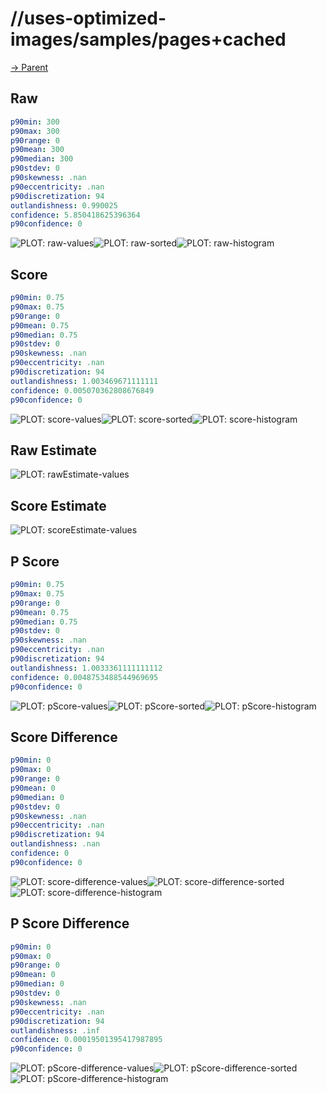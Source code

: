 
# //uses-optimized-images/samples/pages+cached

[→ Parent](../..)


## Raw


```yaml
p90min: 300
p90max: 300
p90range: 0
p90mean: 300
p90median: 300
p90stdev: 0
p90skewness: .nan
p90eccentricity: .nan
p90discretization: 94
outlandishness: 0.990025
confidence: 5.850418625396364
p90confidence: 0

```

![PLOT: raw-values](./raw/values.svg)![PLOT: raw-sorted](./raw/sorted.svg)![PLOT: raw-histogram](./raw/histogram.svg)
## Score


```yaml
p90min: 0.75
p90max: 0.75
p90range: 0
p90mean: 0.75
p90median: 0.75
p90stdev: 0
p90skewness: .nan
p90eccentricity: .nan
p90discretization: 94
outlandishness: 1.003469671111111
confidence: 0.005070362808676849
p90confidence: 0

```

![PLOT: score-values](./score/values.svg)![PLOT: score-sorted](./score/sorted.svg)![PLOT: score-histogram](./score/histogram.svg)
## Raw Estimate

![PLOT: rawEstimate-values](./rawEstimate/values.svg)
## Score Estimate

![PLOT: scoreEstimate-values](./scoreEstimate/values.svg)
## P Score


```yaml
p90min: 0.75
p90max: 0.75
p90range: 0
p90mean: 0.75
p90median: 0.75
p90stdev: 0
p90skewness: .nan
p90eccentricity: .nan
p90discretization: 94
outlandishness: 1.0033361111111112
confidence: 0.0048753488544969695
p90confidence: 0

```

![PLOT: pScore-values](./pScore/values.svg)![PLOT: pScore-sorted](./pScore/sorted.svg)![PLOT: pScore-histogram](./pScore/histogram.svg)
## Score Difference


```yaml
p90min: 0
p90max: 0
p90range: 0
p90mean: 0
p90median: 0
p90stdev: 0
p90skewness: .nan
p90eccentricity: .nan
p90discretization: 94
outlandishness: .nan
confidence: 0
p90confidence: 0

```

![PLOT: score-difference-values](./score-difference/values.svg)![PLOT: score-difference-sorted](./score-difference/sorted.svg)![PLOT: score-difference-histogram](./score-difference/histogram.svg)
## P Score Difference


```yaml
p90min: 0
p90max: 0
p90range: 0
p90mean: 0
p90median: 0
p90stdev: 0
p90skewness: .nan
p90eccentricity: .nan
p90discretization: 94
outlandishness: .inf
confidence: 0.00019501395417987895
p90confidence: 0

```

![PLOT: pScore-difference-values](./pScore-difference/values.svg)![PLOT: pScore-difference-sorted](./pScore-difference/sorted.svg)![PLOT: pScore-difference-histogram](./pScore-difference/histogram.svg)
